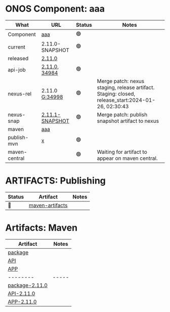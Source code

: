 ONOS Component: aaa
===================

| What | URL                          | Status | Notes |
| ---- | ---------------------------- | ------ | ----- |
| Component  | [aaa](https://gerrit.opencord.org/plugins/gitiles/aaa) | :green_circle: | |
| current    | 2.11.0-SNAPSHOT | :green_circle: | |
| released   | [2.11.0](https://mvnrepository.com/artifact/org.opencord/aaa) | | |
| api-job    | [2.11.0](https://mvnrepository.com/artifact/org.opencord/aaa-api/2.11.0), [34984](https://gerrit.opencord.org/c/aaa/+/34984) | :green_circle: | |
| nexus-rel  | 2.11.0 [G:34998](https://gerrit.opencord.org/c/aaa/+/34998) | :green_circle: | Merge patch: nexus staging, release artifact.  Staging: closed, release_start:2024-01-26, 02:30:43 |
| nexus-snap | [2.11.1-SNAPSHOT](https://gerrit.opencord.org/plugins/gitiles/aaa/+/refs/heads/master/pom.xml#30) | :green_circle: | Merge patch: publish snapshot artifact to nexus |
| maven      | [aaa](https://mvnrepository.com/artifact/org.opencord/aaa) | | | Release staged on nexus, publishing to mvc |
| publish-mvn | [x](https://jenkins.opencord.org/job/maven-publish_aaa/98/consoleFull) | :green_circle: | |
| maven-central | | :green_circle: | Waiting for artifact to appear on maven central. |

ARTIFACTS: Publishing
=====================

| Status   | Artifact         | Notes |
| ------   | ---------------- | ----- |
| :hammer: | [maven-artifacts](maven-artifacts.md) | |

Artifacts: Maven
================

| Artifact | Notes |
| -------- | ----- |
| [package](https://mvnrepository.com/artifact/org.opencord/aaa) | |
| [API](https://mvnrepository.com/artifact/org.opencord/aaa-api) | |
| [APP](https://mvnrepository.com/artifact/org.opencord/aaa-app) | |
| -------- | ----- |
| [package-2.11.0](https://mvnrepository.com/artifact/org.opencord/aaa/2.11.0) | |
| [API-2.11.0](https://mvnrepository.com/artifact/org.opencord/aaa-api/2.11.0) | |
| [APP-2.11.0](https://mvnrepository.com/artifact/org.opencord/aaa-app/2.11.0) | |

